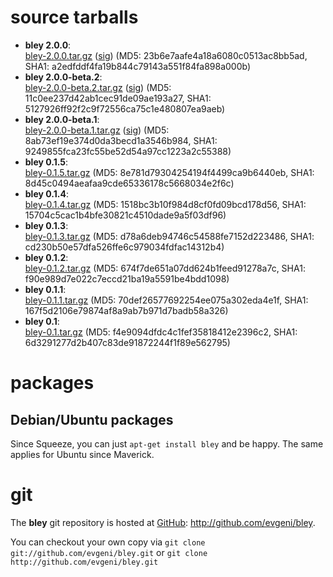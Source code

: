 <!-- 
.. title: download
-->

source tarballs
===============

* **bley 2.0.0**:  
  [bley-2.0.0.tar.gz](download/bley-2.0.0.tar.gz) ([sig](download/bley-2.0.0.tar.gz.asc)) (MD5: 23b6e7aafe4a18a6080c0513ac8bb5ad, SHA1: a2edfddf4fa19b844c79143a551f84fa898a000b)
* **bley 2.0.0-beta.2**:  
  [bley-2.0.0-beta.2.tar.gz](download/bley-2.0.0-beta.2.tar.gz) ([sig](download/bley-2.0.0-beta.2.tar.gz.asc)) (MD5: 11c0ee237d42ab1cec91de09ae193a27, SHA1: 5127926ff92f2c9f72556ca75c1e480807ea9aeb)
* **bley 2.0.0-beta.1**:  
  [bley-2.0.0-beta.1.tar.gz](download/bley-2.0.0-beta.1.tar.gz) ([sig](download/bley-2.0.0-beta.1.tar.gz.asc)) (MD5: 8ab73ef19e374d0da3becd1a3546b984, SHA1: 9249855fca23fc55be52d54a97cc1223a2c55388)
* **bley 0.1.5**:  
  [bley-0.1.5.tar.gz](download/bley-0.1.5.tar.gz) (MD5: 8e781d79304254194f4499ca9b6440eb, SHA1: 8d45c0494aeafaa9cde65336178c5668034e2f6c)
* **bley 0.1.4**:  
  [bley-0.1.4.tar.gz](download/bley-0.1.4.tar.gz) (MD5: 1518bc3b10f984d8cf0fd09bcd178d56, SHA1: 15704c5cac1b4bfe30821c4510dade9a5f03df96)
* **bley 0.1.3**:  
  [bley-0.1.3.tar.gz](download/bley-0.1.3.tar.gz) (MD5: d78a6deb94746c54588fe7152d223486, SHA1: cd230b50e57dfa526ffe6c979034fdfac14312b4)
* **bley 0.1.2**:  
  [bley-0.1.2.tar.gz](download/bley-0.1.2.tar.gz) (MD5: 674f7de651a07dd624b1feed91278a7c, SHA1: f90e989d7e022c7eccd21ba19a5591be4bdd1098)
* **bley 0.1.1**:  
  [bley-0.1.1.tar.gz](download/bley-0.1.1.tar.gz) (MD5: 70def26577692254ee075a302eda4e1f, SHA1: 167f5d2106e79874af8a9ab7b971d7badb58a326)
* **bley 0.1**:  
  [bley-0.1.tar.gz](download/bley-0.1.tar.gz) (MD5: f4e9094dfdc4c1fef35818412e2396c2, SHA1: 6d3291277d2b407c83de91872244f1f89e562795)

packages
========

Debian/Ubuntu packages
----------------------

Since Squeeze, you can just `apt-get install bley` and be happy. The same applies for Ubuntu since Maverick.

git
===

The **bley** git repository is hosted at [GitHub](http://github.com): <http://github.com/evgeni/bley>.

You can checkout your own copy via
    `git clone git://github.com/evgeni/bley.git`
or
    `git clone http://github.com/evgeni/bley.git`
